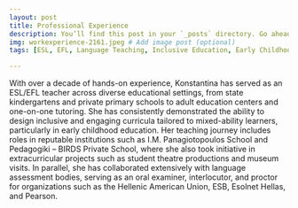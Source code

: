 ```yaml
---
layout: post
title: Professional Experience
description: You’ll find this post in your `_posts` directory. Go ahead and edit it and re-build the site to see your changes. # Add post description (optional)
img: workexperience-2161.jpeg # Add image post (optional)
tags: [ESL, EFL, Language Teaching, Inclusive Education, Early Childhood Education, Adult Learning, Language Assessment, Teaching Experience]

---
```


With over a decade of hands-on experience, Konstantina has served as an ESL/EFL teacher across diverse educational settings, from state kindergartens and private primary schools to adult education centers and one-on-one tutoring. She has consistently demonstrated the ability to design inclusive and engaging curricula tailored to mixed-ability learners, particularly in early childhood education. Her teaching journey includes roles in reputable institutions such as I.M. Panagiotopoulos School and Pedagogiki – BIRDS Private School, where she also took initiative in extracurricular projects such as student theatre productions and museum visits. In parallel, she has collaborated extensively with language assessment bodies, serving as an oral examiner, interlocutor, and proctor for organizations such as the Hellenic American Union, ESB, Esolnet Hellas, and Pearson.


<!--You’ll find this post in your `_posts` directory. Go ahead and edit it and re-build the site to see your changes. You can rebuild the site in many different ways, but the most common way is to run `jekyll serve`, which launches a web server and auto-regenerates your site when a file is updated.

To add new posts, simply add a file in the `_posts` directory that follows the convention `YYYY-MM-DD-name-of-post.ext` and includes the necessary front matter. Take a look at the source for this post to get an idea about how it works.

Jekyll also offers powerful support for code snippets:

{% highlight ruby %}
def print_hi(name)
  puts "Hi, #{name}"
end
print_hi('Tom')
#=> prints 'Hi, Tom' to STDOUT.
{% endhighlight %}

Check out the [Jekyll docs][jekyll-docs] for more info on how to get the most out of Jekyll. File all bugs/feature requests at [Jekyll’s GitHub repo][jekyll-gh]. If you have questions, you can ask them on [Jekyll Talk][jekyll-talk].

[jekyll-docs]: https://jekyllrb.com/docs/home
[jekyll-gh]:   https://github.com/jekyll/jekyll
[jekyll-talk]: https://talk.jekyllrb.com/-->
